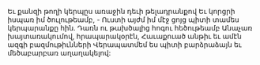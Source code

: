 
Եւ քանզի թողի կերպըս առաջին դեւի
թելադրանքով
Եւ կորցրի իսպառ իմ ծուլութեամբ, -
Ուստի այժմ իմ մէջ ցոյց պիտի տամես
կերպարանքը հին.
Դառն ու թախծալից հոգու հեծութեամբ
Անաչառ խայտառակումով, հրապարակօրէն,
Հաւաքուած անթիւ եւ ամէն ազգի
բազմութիւնների
Վերապատմեմ ես պիտի բարձրաձայն եւ
մեծաբարբառ աղաղակելով:
